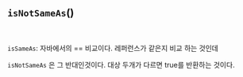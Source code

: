 ## `isNotSameAs`()

<br/>

`isSameAs`: 자바에서의 == 비교이다. 레퍼런스가 같은지 비교 하는 것인데

`isNotSameAs` 은 그 반대인것이다. 대상 두개가 다르면 true를 반환하는 것이다.
